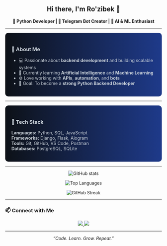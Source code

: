 <h2 align="center">Hi there, I'm Ro'zibek 👋</h2>

<p align="center">
  <b>🐍 Python Developer | 🤖 Telegram Bot Creator | 🌱 AI & ML Enthusiast</b>
</p>

---

<div style="background: linear-gradient(90deg, #0D1117, #1E3A8A); color: #C9D1D9; padding: 20px; border-radius: 10px;">

<h3>🚀 About Me</h3>

- 💻 Passionate about <b>backend development</b> and building scalable systems  
- 🧠 Currently learning <b>Artificial Intelligence</b> and <b>Machine Learning</b>  
- ⚙️ Love working with <b>APIs</b>, <b>automation</b>, and <b>bots</b>  
- 🎯 Goal: To become a <b>strong Python Backend Developer</b>  

</div>

---

<div style="background: linear-gradient(90deg, #0D1117, #1E3A8A); color: #C9D1D9; padding: 20px; border-radius: 10px;">

<h3>🧩 Tech Stack</h3>

<b>Languages:</b> Python, SQL, JavaScript  
<b>Frameworks:</b> Django, Flask, Aiogram  
<b>Tools:</b> Git, GitHub, VS Code, Postman  
<b>Databases:</b> PostgreSQL, SQLite  

</div>

---

<p align="center">
  <img src="https://github-readme-stats.vercel.app/api?username=rashidovdev1&show_icons=true&theme=tokyonight&card_width=800" alt="GitHub stats"/>
</p>

<p align="center">
  <img src="https://github-readme-stats.vercel.app/api/top-langs/?username=rashidovdev1&layout=compact&theme=tokyonight&card_width=800&langs_count=6" alt="Top Languages"/>
</p>

<p align="center">
  <img src="https://github-readme-streak-stats.herokuapp.com/?user=rashidovdev1&theme=tokyonight&card_width=800" alt="GitHub Streak"/>
</p>

---

### 📫 Connect with Me
<p align="center">
  <a href="https://t.me/tezzro">
    <img src="https://img.shields.io/badge/Telegram-2CA5E0?style=for-the-badge&logo=telegram&logoColor=white" />
  </a>
  <a href="mailto:rashidovdevv@gmail.com">
    <img src="https://img.shields.io/badge/Email-D14836?style=for-the-badge&logo=gmail&logoColor=white" />
  </a>
</p>

---

<p align="center">
  <i>“Code. Learn. Grow. Repeat.”</i>
</p>
